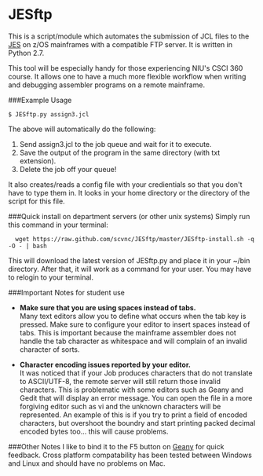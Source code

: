 JESftp
==============

This is a script/module which automates the submission of JCL files to the [JES](http://publib.boulder.ibm.com/infocenter/zos/basics/topic/com.ibm.zos.zconcepts/zconc_whatisjes.htm) on z/OS mainframes with a compatible FTP server.
It is written in Python 2.7.

This tool will be especially handy for those experiencing NIU's CSCI 360 course.  It allows one to have a much more
flexible workflow when writing and debugging assembler programs on a remote mainframe.

###Example Usage
    
    $ JESftp.py assign3.jcl
  
The above will automatically do the following:

   1. Send assign3.jcl to the job queue and wait for it to execute.
   2. Save the output of the program in the same directory (with txt extension).
   3. Delete the job off your queue!

It also creates/reads a config file with your credientials so that you don't have to type them in.  It looks in your home directory or the directory of the script for this file.

###Quick install on department servers (or other unix systems)
Simply run this command in your terminal:

      wget https://raw.github.com/scvnc/JESftp/master/JESftp-install.sh -q -O - | bash

This will download the latest version of JESftp.py and place it in your ~/bin directory.
After that, it will work as a command for your user.  You may have to relogin to your terminal.

###Important Notes for student use
*  **Make sure that you are using spaces instead of tabs.**  
   Many text editors allow you to define what occurs when the tab key is pressed.  Make sure to configure your editor
   to insert spaces instead of tabs.  This is important because the mainframe assembler does not handle the tab character as whitespace 
   and will complain of an invalid character of sorts.
   
*  **Character encoding issues reported by your editor.**    
It was noticed that if your Job produces characters that do not translate to ASCII/UTF-8, 
the remote server will still return those invalid characters. This is problematic with some 
editors such as Geany and Gedit that will display an error message. You can open the file in a more forgiving
editor such as vi and the unknown characters will be represented.  An example of this is if you try to print a field
of encoded characters, but overshoot the boundry and start printing packed decimal encoded bytes too... this will cause problems.


###Other Notes
I like to bind it to the F5 button on [Geany](http://www.geany.org/) for quick feedback.
Cross platform compatability has been tested between Windows and Linux and should have no problems on Mac.

